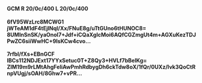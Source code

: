 #### GCM R 20/0c/400 L 20/0c/400
**6fV95WzLrc8MCWG1**<br/>**jWTeAM1dF4tEjlNql/Xx/FNuE8g/uTtGUno6tHUNOC8=**<br/>**8UMInSnSK/yaOnol7+Jdf+iCQaXglcMoi6AQfCGZmgUt4m+AGXuKezTDJPwZC6siiWwHC+9lsKCw4cvo...**<br/><br/>
**7rfbI/fXs+EBnGCF**<br/>**lBCs112NDJExt17YYxSetuc0T+Z8Qy3+HVLf7bBeIKg=**<br/>**ZIM19m9rLMtAhgFeliAwPmhRdbygDh6ckTdw8oX/1fQr/0UXz/Ivk3QoCtRnpVUgj/sOAH/8Ghw7+vPR...**